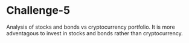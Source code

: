 # Challenge-5

Analysis of stocks and bonds vs cryptocurrency portfolio. It is more adventagous to invest in stocks and bonds rather than cryptocurrency. 

